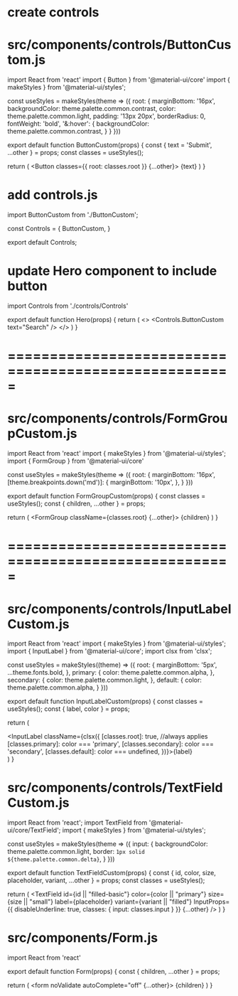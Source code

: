# create controls
# src/components/controls/ButtonCustom.js

import React from 'react'
import { Button } from '@material-ui/core'
import { makeStyles } from '@material-ui/styles';

const useStyles = makeStyles(theme => ({
  root: {
    marginBottom: '16px',
    backgroundColor: theme.palette.common.contrast,
    color: theme.palette.common.light,
    padding: '13px 20px',
    borderRadius: 0,
    fontWeight: 'bold',
    '&:hover': {
      backgroundColor: theme.palette.common.contrast,
    }
  }
}))

export default function ButtonCustom(props) {
  const { text = 'Submit', ...other } = props;
  const classes = useStyles();

  return (
    <Button
      classes={{ root: classes.root }}
      {...other}>
      {text}
    </Button>
  )
}

# add controls.js
import ButtonCustom from './ButtonCustom';

const Controls = {
  ButtonCustom,
}

export default Controls;

# update Hero component to include button

import Controls from './controls/Controls'

export default function Hero(props) {
  return (
    <>
      <Controls.ButtonCustom text="Search" />
    </>
  )
}


# =====================================================


# src/components/controls/FormGroupCustom.js


import React from 'react'
import { makeStyles } from '@material-ui/styles';
import { FormGroup } from '@material-ui/core'

const useStyles = makeStyles(theme => ({
  root: {
    marginBottom: '16px',
    [theme.breakpoints.down('md')]: {
      marginBottom: '10px',
    },
  }
}))

export default function FormGroupCustom(props) {
  const classes = useStyles();
  const { children, ...other } = props;

  return (
    <FormGroup className={classes.root} {...other}>
      {children}
    </FormGroup>
  )
}


# =====================================================


# src/components/controls/InputLabelCustom.js

import React from 'react'
import { makeStyles } from '@material-ui/styles';
import { InputLabel } from '@material-ui/core';
import clsx from 'clsx';

const useStyles = makeStyles((theme) => ({
  root: {
    marginBottom: '5px',
    ...theme.fonts.bold,
  },
  primary: {
    color: theme.palette.common.alpha,
  },
  secondary: {
    color: theme.palette.common.light,
  },
  default: {
    color: theme.palette.common.alpha,
  }
}))

export default function InputLabelCustom(props) {
  const classes = useStyles();
  const { label, color } = props;

  return (
    <div>
      <InputLabel className={clsx({
        [classes.root]: true, //always applies
        [classes.primary]: color === 'primary',
        [classes.secondary]: color === 'secondary',
        [classes.default]: color === undefined,
      })}>{label}</InputLabel>
    </div>
  )
}


# src/components/controls/TextFieldCustom.js

import React from 'react';
import TextField from '@material-ui/core/TextField';
import { makeStyles } from '@material-ui/styles';

const useStyles = makeStyles(theme => ({
  input: {
    backgroundColor: theme.palette.common.light,
    border: `1px solid ${theme.palette.common.delta}`,
  }
}))

export default function TextFieldCustom(props) {
  const { id, color, size, placeholder, variant, ...other } = props;
  const classes = useStyles();

  return (
    <TextField
      id={id || "filled-basic"}
      color={color || "primary"}
      size={size || "small"}
      label={placeholder}
      variant={variant || "filled"}
      InputProps={{
        disableUnderline: true,
        classes: {
          input: classes.input
        }
      }}
      {...other}
    />
  )
}

# src/components/Form.js

import React from 'react'

export default function Form(props) {
  const { children, ...other } = props;

  return (
    <form noValidate autoComplete="off" {...other}>
      {children}
    </form>
  )
}
